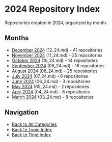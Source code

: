 # 2024 Repository Index

Repositories created in 2024, organized by month.

## Months

- [December 2024](./12_24.md) (12_24.md) - 41 repositories
- [November 2024](./11_24.md) (11_24.md) - 25 repositories
- [October 2024](./10_24.md) (10_24.md) - 14 repositories
- [September 2024](./09_24.md) (09_24.md) - 16 repositories
- [August 2024](./08_24.md) (08_24.md) - 25 repositories
- [July 2024](./07_24.md) (07_24.md) - 6 repositories
- [June 2024](./06_24.md) (06_24.md) - 3 repositories
- [May 2024](./05_24.md) (05_24.md) - 2 repositories
- [April 2024](./04_24.md) (04_24.md) - 8 repositories
- [March 2024](./03_24.md) (03_24.md) - 8 repositories


## Navigation

- [Back to All Categories](../all-categories.md)
- [Back to Topic Index](../by-topic/)
- [Back to Time Index](./)
